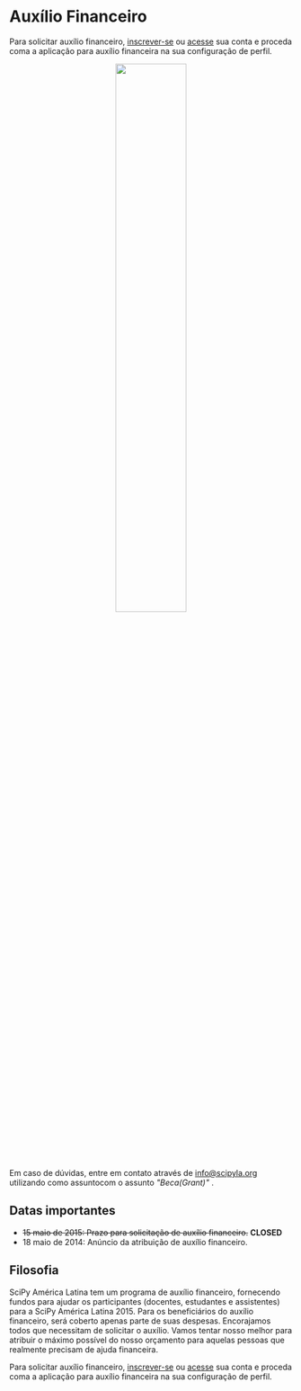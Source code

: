 # Auxílio Financeiro

Para solicitar auxílio financeiro,
[inscrever-se](https://conf.scipyla.org/user/register)
ou [acesse](https://conf.scipyla.org/user/login) sua conta
e proceda coma a aplicação para auxílio financeira
na sua configuração de perfil.

<div style="text-align: center">
<img width="50%" src="https://github.com/scipy-latinamerica/scipyla2015/raw/master/beca/imgs/check.png" />
</div>

Em caso de dúvidas,
entre em contato através de info@scipyla.org
utilizando como assuntocom o assunto *"Beca(Grant)"* .

## Datas importantes

* ~~15 maio de 2015: Prazo para solicitação de auxílio financeiro.~~ **CLOSED**
* 18 maio de 2014: Anúncio da atribuição de auxílio financeiro.

## Filosofia

SciPy América Latina tem um programa de auxílio financeiro,
fornecendo fundos para ajudar os participantes (docentes, estudantes e assistentes)
para a SciPy América Latina 2015.
Para os beneficiários do auxílio financeiro,
será coberto apenas parte de suas despesas.
Encorajamos todos que necessitam de solicitar o auxílio.
Vamos tentar nosso melhor para atribuir
o máximo possível do nosso orçamento para aquelas pessoas que
realmente precisam de ajuda financeira.

Para solicitar auxílio financeiro,
[inscrever-se](https://conf.scipyla.org/user/register)
ou [acesse](https://conf.scipyla.org/user/login) sua conta
e proceda coma a aplicação para auxílio financeira
na sua configuração de perfil.
